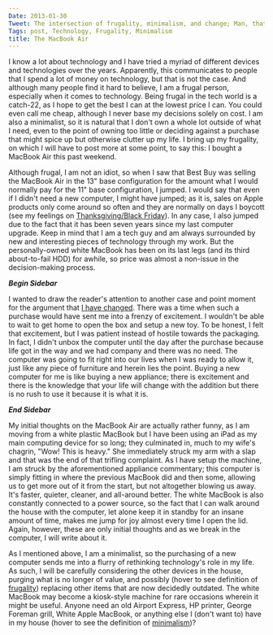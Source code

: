 ```yaml
---
Date: 2013-01-30
Tweet: The intersection of frugality, minimalism, and change; Man, that's a busy intersection!
Tags: post, Technology, Frugality, Minimalism
title: The MacBook Air
---
```


I know a lot about technology and I have tried a myriad of different devices and technologies over the years. Apparently, this communicates to people that I spend a lot of money on technology, but that is not the case. And although many people find it hard to believe, I am a frugal person, especially when it comes to technology. Being frugal in the tech world is a catch-22, as I hope to get the best I can at the lowest price I can. You could even call me cheap, although I never base my decisions solely on cost. I am also a minimalist, so it is natural that I don't own a whole lot outside of what I need, even to the point of owning too little or deciding against a purchase that might spice up but otherwise clutter up my life. I bring up my frugality, on which I will have to post more at some point, to say this: I bought a MacBook Air this past weekend.

Although frugal, I am not an idiot, so when I saw that Best Buy was selling the MacBook Air in the 13" base configuration for the amount what I would normally pay for the 11" base configuration, I jumped. I would say that even if I didn't need a new computer, I might have jumped; as it is, sales on Apple products only come around so often and they are normally on days I boycott (see my feelings on <a href="/2012/11/contemplating-thanksgiving" title='"Contemplating Thanksgiving" - Engineered Eloquence'>Thanksgiving/Black Friday</a>). In any case, I also jumped due to the fact that it has been seven years since my last computer upgrade. Keep in mind that I am a tech guy and am always surrounded by new and interesting pieces of technology through my work. But the personally-owned white MacBook has been on its last legs (and its third about-to-fail HDD) for awhile, so price was almost a non-issue in the decision-making process.

***Begin Sidebar***

I wanted to draw the reader's attention to another case and point moment for the argument that <a href="/2013/01/change" title='"Change" - Engineered Eloquence'>I have changed</a>. There was a time when such a purchase would have sent me into a frenzy of excitement. I wouldn't be able to wait to get home to open the box and setup a new toy. To be honest, I felt that excitement, but I was patient instead of hostile towards the packaging. In fact, I didn't unbox the computer until the day after the purchase because life got in the way and we had company and there was no need. The computer was going to fit right into our lives when I was ready to allow it, just like any piece of furniture and herein lies the point. Buying a new computer for me is like buying a new appliance; there is excitement and there is the knowledge that your life will change with the addition but there is no rush to use it because it is what it is.

***End Sidebar***

My initial thoughts on the MacBook Air are actually rather funny, as I am moving from a white plastic MacBook but I have been using an iPad as my main computing device for so long; they culminated in, much to my wife's chagrin, "Wow! This is heavy." She immediately struck my arm with a slap and that was the end of that trifling complaint. As I have setup the machine, I am struck by the aforementioned appliance commentary; this computer is simply fitting in where the previous MacBook did and then some, allowing us to get more out of it from the start, but not altogether blowing us away. It's faster, quieter, cleaner, and all-around better. The white MacBook is also constantly connected to a power source, so the fact that I can walk around the house with the computer, let alone keep it in standby for an insane amount of time, makes me jump for joy almost every time I open the lid. Again, however, these are only initial thoughts and as we break in the computer, I will write about it.

As I mentioned above, I am a minimalist, so the purchasing of a new computer sends me into a flurry of rethinking technology's role in my life. As such, I will be carefully considering the other devices in the house, purging what is no longer of value, and possibly (hover to see definition of <a href="http://dictionary.reference.com/browse/frugality" title='"1. practicing economy; living without waste; thrifty" - Dictionary.com'>frugality</a>) replacing other items that are now decidedly outdated. The white MacBook may become a kiosk-style machine for rare occasions wherein it might be useful. Anyone need an old Airport Express, HP printer, George Foreman grill, White Apple MacBook, or anything else I (don't want to) have in my house (hover to see the definition of <a href="http://dictionary.reference.com/browse/minimalism" title='"3. design or style in which the simplest and fewest elements are used to create the maximum effect" - Dictionary.com'>minimalism</a>)?